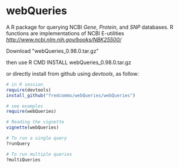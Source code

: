 # webQueries
A R package for querying NCBI *Gene*, *Protein*, and *SNP* databases.
R functions are implementations of NCBI E-utilities *http://www.ncbi.nlm.nih.gov/books/NBK25500/*

Download "webQueries_0.98.0.tar.gz"

then use R CMD INSTALL webQueries_0.98.0.tar.gz

or directly install from github using *devtools*, as follow:

```r
# in R session
require(devtools)
install_github("fredcommo/webQueries/webQueries")

# see examples
require(webQueries)

# Reading the vignette
vignette(webQueries)

# To run a single query
?runQuery

# To run multiple queries
?multiQueries
````
